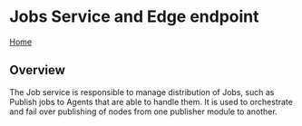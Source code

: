 # Jobs Service and Edge endpoint

[Home](../readme.md)

## Overview

The Job service is responsible to manage distribution of Jobs, such as Publish jobs to Agents that are able to handle them.  It is used to orchestrate and fail over publishing of nodes from one publisher module to another.